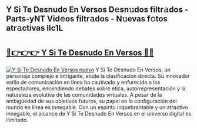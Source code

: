 ## Y Si Te Desnudo En Versos D𝚎sn𝚞dos filtr𝚊dos - Parts-yNT Vid𝚎os filtr𝚊dos - N𝚞evas f𝚘tos atr𝚊ctivas lIc1L

# <h2><a href="http://mb6sva.tromn.icu/?c=Y+Si+Te+Desnudo+En+Versos">🔗👉👉👉 Y Si Te Desnudo En Versos 🔗🔗</a></h2>

[![Y Si Te Desnudo En Versos nuevo](https://i.imgur.com/pEAQMta.gif)](http://mb6sva.tromn.icu/?c=Y+Si+Te+Desnudo+En+Versos)
Y Si Te Desnudo En Versos, un personaje complejo e intrigante, elude la clasificación directa. Su innovador estilo de comunicación en línea ha cautivado y enfurecido a los espectadores, encendiendo debates sobre ética, autorrepresentación y la naturaleza evolutiva de las comunidades virtuales. A pesar de la ambigüedad de sus objetivos futuros, su papel en la configuración del mundo en línea es innegable. Con un espíritu inquebrantable y un atractivo innegable, el alcance de Y Si Te Desnudo En Versos en el universo digital es ilimitado.
